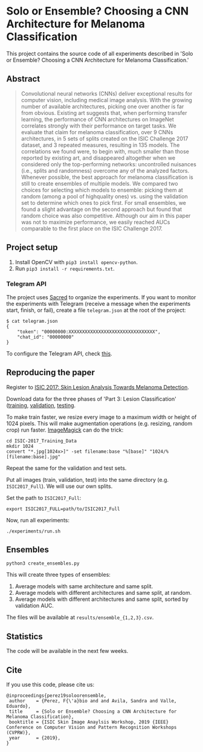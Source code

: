 # Solo or Ensemble? Choosing a CNN Architecture for Melanoma Classification

This project contains the source code of all experiments described in
'Solo or Ensemble? Choosing a CNN Architecture for Melanoma Classification.'


## Abstract

> Convolutional neural networks (CNNs) deliver exceptional
> results for computer vision, including medical image analysis.
> With the growing number of available architectures, picking
> one over another is far from obvious. Existing art suggests
> that, when performing transfer learning, the performance of
> CNN architectures on ImageNet correlates strongly with their
> performance on target tasks.
> We evaluate that claim for melanoma classification, over 9
> CNNs architectures, in 5 sets of splits created on the ISIC
> Challenge 2017 dataset, and 3 repeated measures, resulting in
> 135 models. The correlations we found were, to begin with,
> much smaller than those reported by existing art, and
> disappeared altogether when we considered only the
> top-performing networks: uncontrolled nuisances (i.e., splits
> and randomness) overcome any of the analyzed factors. Whenever
> possible, the best approach for melanoma classification is
> still to create ensembles of multiple models. We compared two
> choices for selecting which models to ensemble: picking them
> at random (among a pool of highquality ones) vs. using the
> validation set to determine which ones to pick first.
> For small ensembles, we found a slight advantage on the second
> approach but found that random choice was also competitive.
> Although our aim in this paper was not to maximize performance,
> we easily reached AUCs comparable to the first place on the
> ISIC Challenge 2017.


## Project setup

1. Install OpenCV with `pip3 install opencv-python`.
2. Run `pip3 install -r requirements.txt`.


### Telegram API

The project uses [Sacred](http://sacred.readthedocs.io) to organize the
experiments. If you want to monitor the experiments with Telegram (receive a message when
the experiments start, finish, or fail), create a file `telegram.json` at the
root of the project:

```
$ cat telegram.json
{
    "token": "00000000:XXXXXXXXXXXXXXXXXXXXXXXXXXXXXXXX",
    "chat_id": "00000000"
}
```

To configure the Telegram API, check
[this](https://stackoverflow.com/questions/32423837/telegram-bot-how-to-get-a-group-chat-id).


## Reproducing the paper

Register to [ISIC 2017: Skin Lesion Analysis Towards Melanoma Detection](https://challenge.kitware.com/#challenge/583f126bcad3a51cc66c8d9a).

Download data for the three phases of 'Part 3: Lesion Classification' ([training](https://challenge.kitware.com/#phase/5840f53ccad3a51cc66c8dab), [validation](https://challenge.kitware.com/#phase/584b0afacad3a51cc66c8e33), [testing](https://challenge.kitware.com/#phase/584b0afccad3a51cc66c8e38).

To make train faster, we resize every image to a maximum width or height of
1024 pixels. This will make augmentation operations (e.g. resizing, random
crop) run faster.
[ImageMagick](http://imagemagick.org/script/index.php) can do the trick:

```
cd ISIC-2017_Training_Data
mkdir 1024
convert "*.jpg[1024x>]" -set filename:base "%[base]" "1024/%[filename:base].jpg"
```

Repeat the same for the validation and test sets.

Put all images (train, validation, test) into the same directory
(e.g. `ISIC2017_Full`). We will use our own splits.

Set the path to `ISIC2017_Full`:

```
export ISIC2017_FULL=path/to/ISIC2017_Full
```

Now, run all experiments:

```
./experiments/run.sh
```

## Ensembles

```
python3 create_ensembles.py
```

This will create three types of ensembles:

1) Average models with same architecture and same split.
2) Average models with different architectures and same split, at random.
3) Average models with different architectures and same split, sorted by
   validation AUC.

The files will be available at `results/ensemble_{1,2,3}.csv`.


## Statistics

The code will be available in the next few weeks.


## Cite

If you use this code, please cite us:

```
@inproceedings{perez19soloorensemble,
 author    = {Perez, F{\'a}bio and and Avila, Sandra and Valle, Eduardo},
 title     = {Solo or Ensemble? Choosing a CNN Architecture for Melanoma Classification},
 booktitle = {ISIC Skin Image Anaylsis Workshop, 2019 {IEEE} Conference on Computer Vision and Pattern Recognition Workshops (CVPRW)},
 year      = {2019},
}
```
